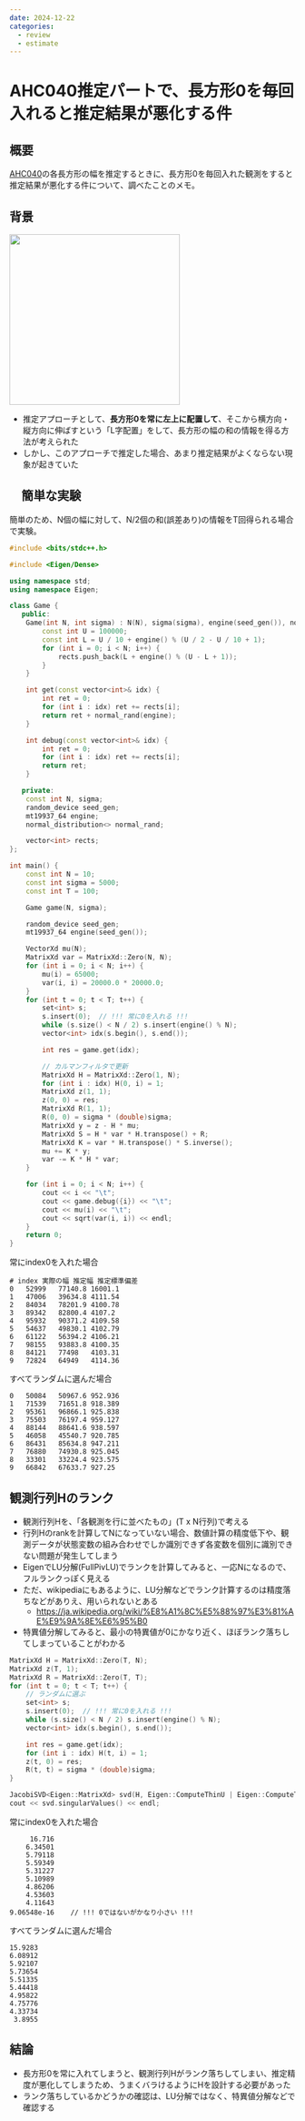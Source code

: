 ```yaml
---
date: 2024-12-22
categories:
  - review
  - estimate
---
```

# AHC040推定パートで、長方形0を毎回入れると推定結果が悪化する件

## 概要

[AHC040](../../ContestMemo/ahc040.md)の各長方形の幅を推定するときに、長方形0を毎回入れた観測をすると推定結果が悪化する件について、調べたことのメモ。

## 背景

<img src="/AtCoderHeuristicContestMemo/blog/20241222_ahc040_estimate_1.png" width=300>

- 推定アプローチとして、**長方形0を常に左上に配置して**、そこから横方向・縦方向に伸ばすという「L字配置」をして、長方形の幅の和の情報を得る方法が考えられた
- しかし、このアプローチで推定した場合、あまり推定結果がよくならない現象が起きていた

## 　簡単な実験

簡単のため、N個の幅に対して、N/2個の和(誤差あり)の情報をT回得られる場合で実験。

```cpp
#include <bits/stdc++.h>

#include <Eigen/Dense>

using namespace std;
using namespace Eigen;

class Game {
   public:
    Game(int N, int sigma) : N(N), sigma(sigma), engine(seed_gen()), normal_rand(0, sigma) {
        const int U = 100000;
        const int L = U / 10 + engine() % (U / 2 - U / 10 + 1);
        for (int i = 0; i < N; i++) {
            rects.push_back(L + engine() % (U - L + 1));
        }
    }

    int get(const vector<int>& idx) {
        int ret = 0;
        for (int i : idx) ret += rects[i];
        return ret + normal_rand(engine);
    }

    int debug(const vector<int>& idx) {
        int ret = 0;
        for (int i : idx) ret += rects[i];
        return ret;
    }

   private:
    const int N, sigma;
    random_device seed_gen;
    mt19937_64 engine;
    normal_distribution<> normal_rand;

    vector<int> rects;
};

int main() {
    const int N = 10;
    const int sigma = 5000;
    const int T = 100;

    Game game(N, sigma);

    random_device seed_gen;
    mt19937_64 engine(seed_gen());

    VectorXd mu(N);
    MatrixXd var = MatrixXd::Zero(N, N);
    for (int i = 0; i < N; i++) {
        mu(i) = 65000;
        var(i, i) = 20000.0 * 20000.0;
    }
    for (int t = 0; t < T; t++) {
        set<int> s;
        s.insert(0);  // !!! 常に0を入れる !!!
        while (s.size() < N / 2) s.insert(engine() % N);
        vector<int> idx(s.begin(), s.end());

        int res = game.get(idx);

        // カルマンフィルタで更新
        MatrixXd H = MatrixXd::Zero(1, N);
        for (int i : idx) H(0, i) = 1;
        MatrixXd z(1, 1);
        z(0, 0) = res;
        MatrixXd R(1, 1);
        R(0, 0) = sigma * (double)sigma;
        MatrixXd y = z - H * mu;
        MatrixXd S = H * var * H.transpose() + R;
        MatrixXd K = var * H.transpose() * S.inverse();
        mu += K * y;
        var -= K * H * var;
    }

    for (int i = 0; i < N; i++) {
        cout << i << "\t";
        cout << game.debug({i}) << "\t";
        cout << mu(i) << "\t";
        cout << sqrt(var(i, i)) << endl;
    }
    return 0;
}
```

常にindex0を入れた場合
```
# index 実際の幅 推定幅 推定標準偏差
0	52999	77140.8	16001.1
1	47006	39634.8	4111.54
2	84034	78201.9	4100.78
3	89342	82800.4	4107.2
4	95932	90371.2	4109.58
5	54637	49830.1	4102.79
6	61122	56394.2	4106.21
7	98155	93883.8	4100.35
8	84121	77498	4103.31
9	72824	64949	4114.36
```

すべてランダムに選んだ場合
```
0	50084	50967.6	952.936
1	71539	71651.8	918.389
2	95361	96866.1	925.838
3	75503	76197.4	959.127
4	88144	88641.6	938.597
5	46058	45540.7	920.785
6	86431	85634.8	947.211
7	76880	74930.8	925.045
8	33301	33224.4	923.575
9	66842	67633.7	927.25
```

## 観測行列Hのランク

- 観測行列Hを、「各観測を行に並べたもの」(T x N行列)で考える
- 行列Hのrankを計算してNになっていない場合、数値計算の精度低下や、観測データが状態変数の組み合わせでしか識別できず各変数を個別に識別できない問題が発生してしまう
- EigenでLU分解(FullPivLU)でランクを計算してみると、一応Nになるので、フルランクっぽく見える
- ただ、wikipediaにもあるように、LU分解などでランク計算するのは精度落ちなどがありえ、用いられないとある
  - https://ja.wikipedia.org/wiki/%E8%A1%8C%E5%88%97%E3%81%AE%E9%9A%8E%E6%95%B0
- 特異値分解してみると、最小の特異値が0にかなり近く、ほぼランク落ちしてしまっていることがわかる

```cpp
MatrixXd H = MatrixXd::Zero(T, N);
MatrixXd z(T, 1);
MatrixXd R = MatrixXd::Zero(T, T);
for (int t = 0; t < T; t++) {
    // ランダムに選ぶ
    set<int> s;
    s.insert(0);  // !!! 常に0を入れる !!!
    while (s.size() < N / 2) s.insert(engine() % N);
    vector<int> idx(s.begin(), s.end());

    int res = game.get(idx);
    for (int i : idx) H(t, i) = 1;
    z(t, 0) = res;
    R(t, t) = sigma * (double)sigma;
}

JacobiSVD<Eigen::MatrixXd> svd(H, Eigen::ComputeThinU | Eigen::ComputeThinV);
cout << svd.singularValues() << endl;
```

常にindex0を入れた場合
```
     16.716
    6.34501
    5.79118
    5.59349
    5.31227
    5.10989
    4.86206
    4.53603
    4.11643
9.06548e-16    // !!! 0ではないがかなり小さい !!!
```

すべてランダムに選んだ場合
```
15.9283
6.08912
5.92107
5.73654
5.51335
5.44418
4.95822
4.75776
4.33734
 3.8955
```

## 結論

- 長方形0を常に入れてしまうと、観測行列Hがランク落ちしてしまい、推定精度が悪化してしまうため、うまくバラけるようにHを設計する必要があった
- ランク落ちしているかどうかの確認は、LU分解ではなく、特異値分解などで確認する

